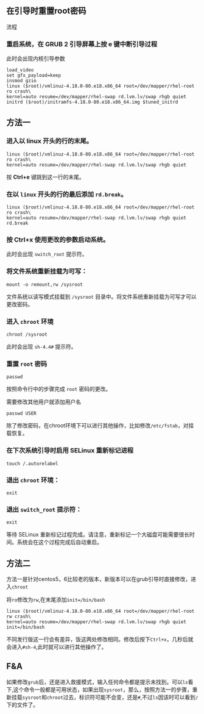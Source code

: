 ## 在引导时重置root密码

流程

### 重启系统，在 GRUB 2 引导屏幕上按 **e** 键中断引导过程

此时会出现内核引导参数

```shell
load_video
set gfx_payload=keep
insmod gzio
linux ($root)/vmlinuz-4.18.0-80.e18.x86_64 root=/dev/mapper/rhel-root ro crash\
kernel=auto resume=/dev/mapper/rhel-swap rd.lvm.lv/swap rhgb quiet
initrd ($root)/initramfs-4.18.0-80.e18.x86_64.img $tuned_initrd
```

## 方法一

### 进入以 **linux** 开头的行的末尾。

```shell
linux ($root)/vmlinuz-4.18.0-80.e18.x86_64 root=/dev/mapper/rhel-root ro crash\
kernel=auto resume=/dev/mapper/rhel-swap rd.lvm.lv/swap rhgb quiet
```

按 **Ctrl+e** 键跳到这一行的末尾。

### 在以 `linux` 开头的行的最后添加 `rd.break`。

```shell
linux ($root)/vmlinuz-4.18.0-80.e18.x86_64 root=/dev/mapper/rhel-root ro crash\
kernel=auto resume=/dev/mapper/rhel-swap rd.lvm.lv/swap rhgb quiet rd.break
```

### 按 **Ctrl+x** 使用更改的参数启动系统。

此时会出现 `switch_root` 提示符。

### 将文件系统重新挂载为可写：

```shell
mount -o remount,rw /sysroot
```

文件系统以读写模式挂载到 `/sysroot` 目录中。将文件系统重新挂载为可写才可以更改密码。

### 进入 `chroot` 环境

```shell
chroot /sysroot
```

此时会出现 `sh-4.4#` 提示符。

### 重置 `root` 密码

```shell
passwd
```

按照命令行中的步骤完成 `root` 密码的更改。

需要修改其他用户就添加用户名

```shell
passwd USER
```

除了修改密码，在chroot环境下可以进行其他操作，比如修改`/etc/fstab`，对挂载恢复。

### 在下次系统引导时启用 SELinux 重新标记进程

```shell
touch /.autorelabel
```

### 退出 `chroot` 环境：

```shell
exit
```

### 退出 `switch_root` 提示符：

```shell
exit
```

等待 SELinux 重新标记过程完成。请注意，重新标记一个大磁盘可能需要很长时间。系统会在这个过程完成后自动重启。

## 方法二

方法一是针对centos5，6比较老的版本，新版本可以在grub引导时直接修改，进入`chroot`

将`ro`修改为`rw`,在末尾添加`init=/bin/bash`

```shell
linux ($root)/vmlinuz-4.18.0-80.e18.x86_64 root=/dev/mapper/rhel-root rw crash\
kernel=auto resume=/dev/mapper/rhel-swap rd.lvm.lv/swap rhgb quiet init=/bin/bash
```

不同发行版这一行会有差异，饭这两处修改相同。修改后按下`Ctrl+x`，几秒后就会进入`#sh-4`,此时就可以进行其他操作了。

## F&A

如果修改`grub`后，还是进入救援模式，输入任何命令都是提示未找到。可以`ls`看下,这个命令一般都是可用状态，如果出现`sysroot`，那么，按照方法一的步骤，重新挂载`sysroot`和`chroot`过去，标识符可能不会变，还是`#`,不过`ls`因该时可以看到`/`下的文件了。
